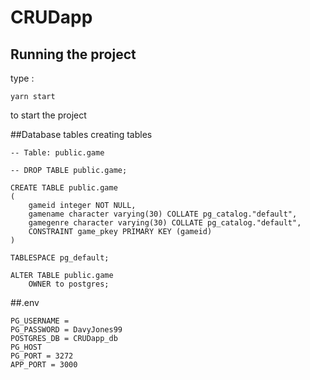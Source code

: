 # CRUDapp
## Running the project 
type : 
```
yarn start
```
to start the project

##Database tables
creating tables
```
-- Table: public.game

-- DROP TABLE public.game;

CREATE TABLE public.game
(
    gameid integer NOT NULL,
    gamename character varying(30) COLLATE pg_catalog."default",
    gamegenre character varying(30) COLLATE pg_catalog."default",
    CONSTRAINT game_pkey PRIMARY KEY (gameid)
)

TABLESPACE pg_default;

ALTER TABLE public.game
    OWNER to postgres;
```
##.env
```
PG_USERNAME = 
PG_PASSWORD = DavyJones99
POSTGRES_DB = CRUDapp_db
PG_HOST
PG_PORT = 3272
APP_PORT = 3000
```



